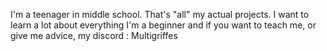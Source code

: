 I'm a teenager in middle school.
That's "all" my actual projects.
I want to learn a lot about everything
I'm a beginner and if you want to teach me, or give me advice, my discord : Multigriffes
